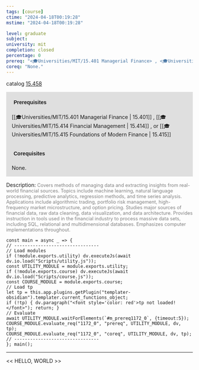 ```yaml
---
tags: [course]
ctime: "2024-04-18T00:19:28"
mstime: "2024-04-18T00:19:28"

level: graduate
subject: 
university: mit
completion: closed
percentage: 0
prereq: "<🎓Universities/MIT/15.401 Managerial Finance> , <🎓Universities/MIT/15.414 Financial Management> , or <🎓Universities/MIT/15.415 Foundations of Modern Finance>"
coreq: "None."
---
```


catalog [15.458](http://student.mit.edu/catalog/m15b.html#15.458)

<span style="display: block; padding: 15px; background-color: rgb(100, 100, 100, 0.2);"><font id="m_prereq1172_0" style="display: block; font-family: Arial, sans-serif; font-weight: bold; padding: 5px">Prerequisites</font><br><span id="prereq1172_0">[[🎓Universities/MIT/15.401 Managerial Finance | 15.401]] , [[🎓Universities/MIT/15.414 Financial Management | 15.414]] , or [[🎓Universities/MIT/15.415 Foundations of Modern Finance | 15.415]]</span></span>
<span style="display: block; padding: 15px; background-color: rgb(100, 100, 100, 0.2);"><font id="m_coreq1172_0" style="display: block; font-family: Arial, sans-serif; font-weight: bold; padding: 5px">Corequisites</font><br><span id="coreq1172_0">None.</span></span>

<font style="">Description:</font>
<font style="color: grey; font-size: 0.8rem;">Covers methods of managing data and extracting insights from real-world financial sources. Topics include machine learning, natural language processing, predictive analytics, regression methods, and time series analysis. Applications include algorithmic trading, portfolio risk management, high-frequency market microstructure, and option pricing. Studies major sources of financial data, raw data cleaning, data visualization, and data architecture. Provides instruction in tools used in the financial industry to process massive data sets, including SQL, relational and multidimensional databases. Emphasizes computer implementations throughout.</font>

```dataviewjs
const main = async _ => {
// --------------------------------
// Load modules
if (!module.exports.utility) dv.executeJs(await dv.io.load("Scripts/utility.js"));
const UTILITY_MODULE = module.exports.utility;
if (!module.exports.course) dv.executeJs(await dv.io.load("Scripts/course.js"));
const COURSE_MODULE = module.exports.course;
// Load tp
let tp = this.app.plugins.getPlugin("templater-obsidian").templater.current_functions_object;
if (!tp) { dv.paragraph("<font style='color: red'>tp not loaded!</font>"); return; }
// Evaluate
await UTILITY_MODULE.waitForElements(`#m_prereq1172_0`, {timeout:5});
COURSE_MODULE.evaluate_req("1172_0", "prereq", UTILITY_MODULE, dv, tp);
COURSE_MODULE.evaluate_req("1172_0", "coreq", UTILITY_MODULE, dv, tp);
// --------------------------------
}; main();
```

---

<< HELLO, WORLD >>
